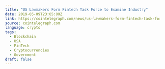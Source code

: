```yaml
---
title: "US Lawmakers Form Fintech Task Force to Examine Industry"
date: 2019-05-09T23:05:00Z
link: https://cointelegraph.com/news/us-lawmakers-form-fintech-task-force-to-examine-industry?utm_medium=RSS&utm_source=news.12bit.vn
source: cointelegraph.com
language: crypto
tags:
  - Blockchain
  - USA
  - FinTech
  - Cryptocurrencies
  - Government
draft: false
---
```

